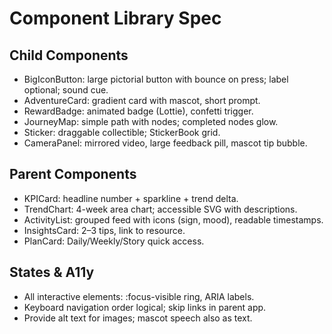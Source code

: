 # Component Library Spec

## Child Components
- BigIconButton: large pictorial button with bounce on press; label optional; sound cue.
- AdventureCard: gradient card with mascot, short prompt.
- RewardBadge: animated badge (Lottie), confetti trigger.
- JourneyMap: simple path with nodes; completed nodes glow.
- Sticker: draggable collectible; StickerBook grid.
- CameraPanel: mirrored video, large feedback pill, mascot tip bubble.

## Parent Components
- KPICard: headline number + sparkline + trend delta.
- TrendChart: 4-week area chart; accessible SVG with descriptions.
- ActivityList: grouped feed with icons (sign, mood), readable timestamps.
- InsightsCard: 2–3 tips, link to resource.
- PlanCard: Daily/Weekly/Story quick access.

## States & A11y
- All interactive elements: :focus-visible ring, ARIA labels.
- Keyboard navigation order logical; skip links in parent app.
- Provide alt text for images; mascot speech also as text.
